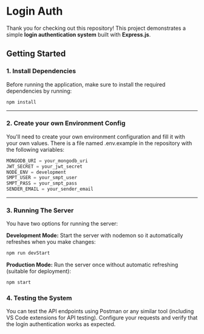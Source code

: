 # Login Auth

Thank you for checking out this repository! This project demonstrates a simple **login authentication system** built with **Express.js**.

## Getting Started

### 1. Install Dependencies

Before running the application, make sure to install the required dependencies by running:

```bash
npm install
```

---

### 2. Create your own Environment Config

You'll need to create your own environment configuration and fill it with your own values. There is a file named .env.example in the repository with the following variables:

```js
MONGODB_URI = your_mongodb_uri
JWT_SECRET = your_jwt_secret
NODE_ENV = development
SMPT_USER = your_smpt_user
SMPT_PASS = your_smpt_pass
SENDER_EMAIL = your_sender_email
```

---

### 3. Running The Server

You have two options for running the server:

**Development Mode:**
    Start the server with nodemon so it automatically refreshes when you make changes:

```bash
npm run devStart
```

**Production Mode:**
    Run the server once without automatic refreshing (suitable for deployment):

```bash
npm start
```

### 4. Testing the System

You can test the API endpoints using Postman or any similar tool (including VS Code extensions for API testing). Configure your requests and verify that the login authentication works as expected.
